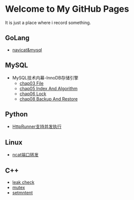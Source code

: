 # Welcome to My GitHub Pages

It is just a place where i record something.

## GoLang
  
* [navicat&mysql](chap01-go/navicat_and_mysql.md)

## MySQL

* MySQL技术内幕-InnoDB存储引擎
  * [chap03 File](inside-mysql/file.md)
  * [chap05 Index And Algorithm](inside-mysql/index_and_algorithm.md)
  * [chap06 Lock](inside-mysql/lock.md)
  * [chap08 Backup And Restore](inside-mysql/backup_and_restore.md)

## Python

* [HttpRunner支持并发执行](Python/httprunner_pytest_concurrency.md)

## Linux

* [ncat端口转发](Linux/Linux端口转发.md)

## C++

* [leak check](CPP/leak_check.md)
* [mutex](CPP/mutex.md)
* [setmntent](CPP/setmntent.md)
